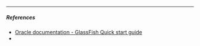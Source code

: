 


---
##### ***References***
- [Oracle documentation - GlassFish Quick start guide](https://docs.oracle.com/cd/E26576_01/doc.312/e24937/toc.htm)
- 
